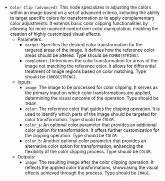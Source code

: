 - `Color Clip (advanced)`: This node specializes in adjusting the colors within an image based on a set of advanced criteria, including the ability to target specific colors for transformation or to apply complementary color adjustments. It extends basic color clipping functionalities by allowing for more nuanced control over color manipulation, enabling the creation of highly customized visual effects.
    - Parameters:
        - `target`: Specifies the desired color transformation for the targeted areas of the image. It defines how the reference color areas should be altered. Type should be `COMBO[STRING]`.
        - `complement`: Determines the color transformation for areas of the image not matching the reference color. It allows for differential treatment of image regions based on color matching. Type should be `COMBO[STRING]`.
    - Inputs:
        - `image`: The image to be processed for color clipping. It serves as the primary input on which color transformations are applied, determining the visual outcome of the operation. Type should be `IMAGE`.
        - `color`: The reference color that guides the clipping operation. It is used to identify which parts of the image should be targeted for color transformation. Type should be `COLOR`.
        - `color_a`: An optional color parameter that provides an additional color option for transformation. It offers further customization for the clipping operation. Type should be `COLOR`.
        - `color_b`: Another optional color parameter that provides an alternative color option for transformation, enhancing the flexibility of the color clipping process. Type should be `COLOR`.
    - Outputs:
        - `image`: The resulting image after the color clipping operation. It reflects the applied color transformations, showcasing the visual effects achieved through the process. Type should be `IMAGE`.
